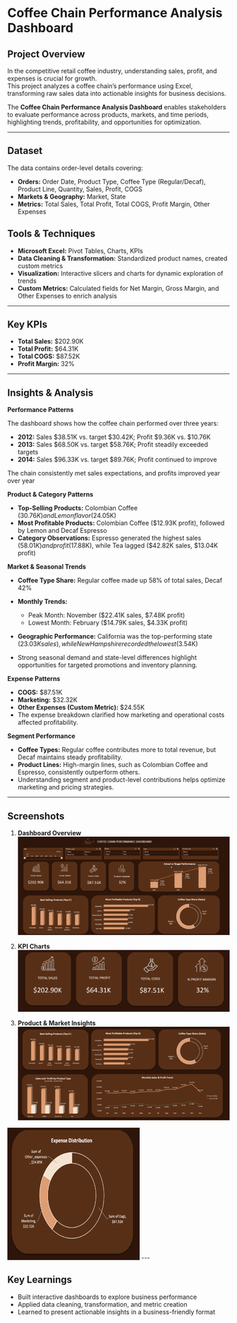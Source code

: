 # Coffee Chain Performance Analysis Dashboard

## Project Overview
In the competitive retail coffee industry, understanding sales, profit, and expenses is crucial for growth.  
This project analyzes a coffee chain’s performance using Excel, transforming raw sales data into actionable insights for business decisions.

The **Coffee Chain Performance Analysis Dashboard** enables stakeholders to evaluate performance across products, markets, and time periods, highlighting trends, profitability, and opportunities for optimization.

---

## Dataset

The data contains order-level details covering:
* **Orders:** Order Date, Product Type, Coffee Type (Regular/Decaf), Product Line, Quantity, Sales, Profit, COGS  
* **Markets & Geography:** Market, State  
* **Metrics:** Total Sales, Total Profit, Total COGS, Profit Margin, Other Expenses  


## Tools & Techniques
* **Microsoft Excel:** Pivot Tables, Charts, KPIs  
* **Data Cleaning & Transformation:** Standardized product names, created custom metrics  
* **Visualization:** Interactive slicers and charts for dynamic exploration of trends
* **Custom Metrics:** Calculated fields for Net Margin, Gross Margin, and Other Expenses to enrich analysis  

---

## Key KPIs

* **Total Sales:** $202.90K  
* **Total Profit:** $64.31K  
* **Total COGS:** $87.52K  
* **Profit Margin:** 32%  

---

## Insights & Analysis

**Performance Patterns** 

The dashboard shows how the coffee chain performed over three years:

* **2012:** Sales $38.51K vs. target $30.42K; Profit $9.36K vs. $10.76K  
* **2013:** Sales $68.50K vs. target $58.76K; Profit steadily exceeded targets  
* **2014:** Sales $96.33K vs. target $89.76K; Profit continued to improve
  
The chain consistently met sales expectations, and profits improved year over year

**Product & Category Patterns**  

* **Top-Selling Products:** Colombian Coffee ($30.76K) and Lemon flavor ($24.05K)  
* **Most Profitable Products:** Colombian Coffee ($12.93K profit), followed by Lemon and Decaf Espresso  
* **Category Observations:** Espresso generated the highest sales ($58.01K) and profit ($17.88K), while Tea lagged ($42.82K sales, $13.04K profit)  

**Market & Seasonal Trends**  

* **Coffee Type Share:** Regular coffee made up 58% of total sales, Decaf 42%
* **Monthly Trends:**  
  * Peak Month: November ($22.41K sales, $7.48K profit)  
  * Lowest Month: February ($14.79K sales, $4.33K profit)  
* **Geographic Performance:** California was the top-performing state ($23.03K sales), while New Hampshire recorded the lowest ($3.54K)
  
* Strong seasonal demand and state-level differences highlight opportunities for targeted promotions and inventory planning.

**Expense Patterns**  

* **COGS:** $87.51K  
* **Marketing:** $32.32K  
* **Other Expenses (Custom Metric):** $24.55K  
* The expense breakdown clarified how marketing and operational costs affected profitability.  

**Segment Performance**  

* **Coffee Types:** Regular coffee contributes more to total revenue, but Decaf maintains steady profitability.  
* **Product Lines:** High-margin lines, such as Colombian Coffee and Espresso, consistently outperform others.  
* Understanding segment and product-level contributions helps optimize marketing and pricing strategies.

---
## Screenshots

1. **Dashboard Overview**  
![Dashboard Overview](screenshots/dashboard_overview.png)

2. **KPI Charts**  
![KPI Charts](screenshots/kpi_charts.png)

3. **Product & Market Insights**  
![Product & Market Insights](screenshots/sales_insights.png )
  <img src="screenshots/expense_insights.png" alt="Expense Insights" width="300" height="300"/>
---

## Key Learnings
- Built interactive dashboards to explore business performance  
- Applied data cleaning, transformation, and metric creation  
- Learned to present actionable insights in a business-friendly format  

